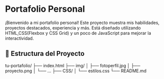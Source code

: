 # Portafolio Personal

¡Bienvenido a mi portafolio personal! Este proyecto muestra mis habilidades, proyectos destacados, experiencia y más. Está diseñado utilizando HTML,CSS(Flexbox y CSS Grid) y un poco de JavaScript para mejorar la interactividad.

## 📂 Estructura del Proyecto
tu-portafolio/
├── index.html
├── img/
│ ├── fotoperfil.jpg
│ ├── proyecto.png
│ └── ...
├── CSS/
│ └── estilos.css
└── README.md

